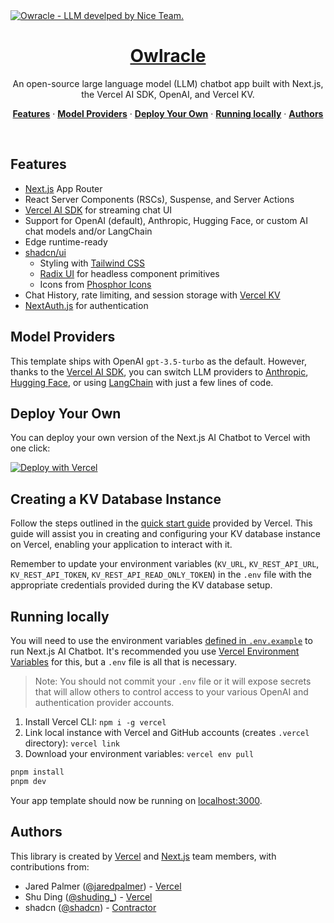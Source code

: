 <a href="https://www.owlracle.com">
  <img alt="Owracle - LLM develped by Nice Team." src="(app/opengraph-image.png)">
  <h1 align="center">Owlracle</h1>
</a>

<p align="center">
  An open-source large language model (LLM) chatbot app built with Next.js, the Vercel AI SDK, OpenAI, and Vercel KV.
</p>

<p align="center">
  <a href="#features"><strong>Features</strong></a> ·
  <a href="#model-providers"><strong>Model Providers</strong></a> ·
  <a href="#deploy-your-own"><strong>Deploy Your Own</strong></a> ·
  <a href="#running-locally"><strong>Running locally</strong></a> ·
  <a href="#authors"><strong>Authors</strong></a>
</p>
<br/>

## Features

- [Next.js](https://nextjs.org) App Router
- React Server Components (RSCs), Suspense, and Server Actions
- [Vercel AI SDK](https://sdk.vercel.ai/docs) for streaming chat UI
- Support for OpenAI (default), Anthropic, Hugging Face, or custom AI chat models and/or LangChain
- Edge runtime-ready
- [shadcn/ui](https://ui.shadcn.com)
  - Styling with [Tailwind CSS](https://tailwindcss.com)
  - [Radix UI](https://radix-ui.com) for headless component primitives
  - Icons from [Phosphor Icons](https://phosphoricons.com)
- Chat History, rate limiting, and session storage with [Vercel KV](https://vercel.com/storage/kv)
- [NextAuth.js](https://github.com/nextauthjs/next-auth) for authentication

## Model Providers

This template ships with OpenAI `gpt-3.5-turbo` as the default. However, thanks to the [Vercel AI SDK](https://sdk.vercel.ai/docs), you can switch LLM providers to [Anthropic](https://anthropic.com), [Hugging Face](https://huggingface.co), or using [LangChain](https://js.langchain.com) with just a few lines of code.

## Deploy Your Own

You can deploy your own version of the Next.js AI Chatbot to Vercel with one click:

[![Deploy with Vercel](https://vercel.com/button)](https://vercel.com/new/clone?demo-title=Next.js+Chat&demo-description=A+full-featured%2C+hackable+Next.js+AI+chatbot+built+by+Vercel+Labs&demo-url=https%3A%2F%2Fchat.vercel.ai%2F&demo-image=%2F%2Fimages.ctfassets.net%2Fe5382hct74si%2F4aVPvWuTmBvzM5cEdRdqeW%2F4234f9baf160f68ffb385a43c3527645%2FCleanShot_2023-06-16_at_17.09.21.png&project-name=Next.js+Chat&repository-name=nextjs-chat&repository-url=https%3A%2F%2Fgithub.com%2Fvercel-labs%2Fai-chatbot&from=templates&skippable-integrations=1&env=OPENAI_API_KEY%2CAUTH_GITHUB_ID%2CAUTH_GITHUB_SECRET%2CAUTH_SECRET&envDescription=How+to+get+these+env+vars&envLink=https%3A%2F%2Fgithub.com%2Fvercel-labs%2Fai-chatbot%2Fblob%2Fmain%2F.env.example&teamCreateStatus=hidden&stores=[{"type":"kv"}])

## Creating a KV Database Instance

Follow the steps outlined in the [quick start guide](https://vercel.com/docs/storage/vercel-kv/quickstart#create-a-kv-database) provided by Vercel. This guide will assist you in creating and configuring your KV database instance on Vercel, enabling your application to interact with it.

Remember to update your environment variables (`KV_URL`, `KV_REST_API_URL`, `KV_REST_API_TOKEN`, `KV_REST_API_READ_ONLY_TOKEN`) in the `.env` file with the appropriate credentials provided during the KV database setup.


## Running locally

You will need to use the environment variables [defined in `.env.example`](.env.example) to run Next.js AI Chatbot. It's recommended you use [Vercel Environment Variables](https://vercel.com/docs/concepts/projects/environment-variables) for this, but a `.env` file is all that is necessary.

> Note: You should not commit your `.env` file or it will expose secrets that will allow others to control access to your various OpenAI and authentication provider accounts.

1. Install Vercel CLI: `npm i -g vercel`
2. Link local instance with Vercel and GitHub accounts (creates `.vercel` directory): `vercel link`
3. Download your environment variables: `vercel env pull`

```bash
pnpm install
pnpm dev
```

Your app template should now be running on [localhost:3000](http://localhost:3000/).

## Authors

This library is created by [Vercel](https://vercel.com) and [Next.js](https://nextjs.org) team members, with contributions from:

- Jared Palmer ([@jaredpalmer](https://twitter.com/jaredpalmer)) - [Vercel](https://vercel.com)
- Shu Ding ([@shuding\_](https://twitter.com/shuding_)) - [Vercel](https://vercel.com)
- shadcn ([@shadcn](https://twitter.com/shadcn)) - [Contractor](https://shadcn.com)
